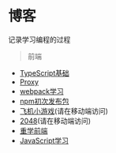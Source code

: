 # 博客

记录学习编程的过程
> 前端
* [TypeScript基础](/typescript-basis)
* [Proxy](/proxy)
* [webpack学习](/webpack/珠峰架构webpack视频学习记录)
* [npm初次发布包](/npm/READNME.md)
* [飞机小游戏](http://www.liuzhifei.cn/aircraftBattle/index.html)(请在移动端访问)
* [2048](http://www.liuzhifei.cn/game_2048/)(请在移动端访问)
* [重学前端](/重学前端(winter)/READNME.md)
* [JavaScript学习](/javascript)